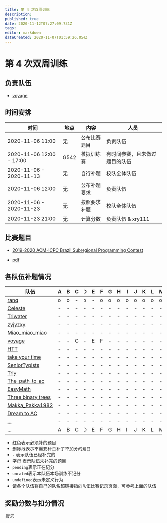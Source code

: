 ```yaml
---
title: 第 4 次双周训练
description: 
published: true
date: 2020-11-12T07:27:09.731Z
tags: 
editor: markdown
dateCreated: 2020-11-07T01:59:26.054Z
---
```


# 第 4 次双周训练

## 负责队伍

* [voyage](/team/voyage)

## 时间安排

| 时间 | 地点  | 内容 | 人员 |
|---|---|---|---|
| 2020-11-06 11:00 | 无 | 公布比赛题目 | 负责队伍 |
| 2020-11-06 12:00 - 17:00 | G542 | 模拟训练赛 | 有时间参赛，且未做过题目的队伍 |
| 2020-11-06 - 2020-11-13 | 无 | 自行补题 | 校队全体队伍 |
| 2020-11-06 12:00 | 无 | 公布补题要求 | 负责队伍 |
| 2020-11-06 - 2020-11-23 | 无 | 按照要求补题 | 校队全体队伍 |
| 2020-11-23 21:00 | 无 | 计算分数 | 负责队伍 & xry111 |

## 比赛题目

* [2019-2020 ACM-ICPC Brazil Subregional Programming Contest](https://codeforces.com/group/2l2uaz0vCx/contest/102346)

* [pdf](https://codeforces.com/group/2l2uaz0vCx/contest/102346/attachments/download/9358/maratona_en.pdf)

## 各队伍补题情况

|队伍|A|B|C|D|E|F|G|H|I|J|K|L|M|
|-|-|-|-|-|-|-|-|-|-|-|-|-|-|
|[rand](/team/rand/trainings/GYM-102391)|o|o|-|o|-|o|o|o|o|o|o|o|o|
|[Celeste](/team/Celeste/GYM-102391)|-|-|-|-|-|-|-|-|-|-|-|-|-|
|[Triwater](/team/)|-|-|-|-|-|-|-|-|-|-|-|-|-|
|[zyjyzxy](/team/)|-|-|-|-|-|-|-|-|-|-|-|-|-|
|[Miao_miao_miao](/team/Miao_miao_miao/双周训练3)|-|-|-|-|-|-|-|-|-|-|-|-|-|
|[voyage](/team/)|-|-|C|-|E|F|-|-|-|-|-|-|-|
|[HTT](/team/)|-|-|-|-|-|-|-|-|-|-|-|-|-|
|[take your time](/team/)|-|-|-|-|-|-|-|-|-|-|-|-|-|
|[SeniorTypists](/team/)|-|-|-|-|-|-|-|-|-|-|-|-|-|
|[Triy](//team/)|-|-|-|-|-|-|-|-|-|-|-|-|-|
|[The_path_to_ac](/team/)|-|-|-|-|-|-|-|-|-|-|-|-|-|
|[EasyMath](/team/)|-|-|-|-|-|-|-|-|-|-|-|-|-|
|[Three binary trees](/team/)|-|-|-|-|-|-|-|-|-|-|-|-|-|
|[Makka_Pakka1982](/team/)|-|-|-|-|-|-|-|-|-|-|-|-|-|
|[Dream to AC](/team/)|-|-|-|-|-|-|-|-|-|-|-|-|-|
|[...](/team/)|-|-|-|-|-|-|-|-|-|-|-|-|-|
|[...](/team/)|A|B|C|D|E|F|G|H|I|J|K|L|M|

* 红色表示必须补的题目
* 删除线表示不需要补且补了不加分的题目
* `-` 表示队伍已经补完的
* 字母 表示队伍未补完的题目
* `pending`表示正在记分
* `unrated`表示本队伍本场训练不记分
* `undefined`表示未定义行为
* 请各个队伍将自己的队名超链接指向队伍比赛记录页面，可参考上面的队伍

## 奖励分数与扣分情况

*暂无*